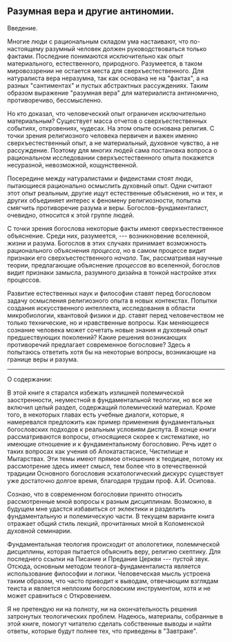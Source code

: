 ## Разумная вера и другие антиномии.

Введение.

Многие люди с рациональным складом ума настаивают, что по-настоящему разумный человек должен руководствоваться только фактами. Последние понимаются исключительно как опыт материального, естественного, природного. Разумеется, в таком мировоззрении не остается места для сверхъестественного. Для натуралиста вера неразумна, так как основана не на "фактах", а на разных "сантиментах" и пустых абстрактных рассуждениях. Таким образом выражение "разумная вера" для материалиста антиномично, противоречиво, бессмысленно.

Но кто доказал, что человеческий опыт ограничен исключительно материальным? Существует масса отчетов о сверхъестественных событиях, откровениях, чудесах. На этом опыте основана религия. С точки зрения религиозного человека первичен и важен именно сверхъестественный опыт, а не материальный, духовное чувство, а не рассуждение. Поэтому для многих людей сама постановка вопроса о рациональном исследовании сверхъестественного опыта покажется несуразной, невозможной, кощунственной.

Посередине между натуралистами и фидеистами стоят люди, пытающиеся рационально осмыслить духовный опыт. Одни считают этот опыт реальным, другие ищут естественные объяснения, но и тех, и других объединяет интерес к феномену религиозности, попытка смягчить противоречие разума и веры. Богослов-фундаменталист, очевидно, относится к этой группе людей.

С точки зрения богослова некоторые факты имеют сверхъестественное объяснение. Среди них, разумеется, --- возникновение вселенной, жизни и разума. Богослов в этих случаях принимает возможность рационального объяснения *процесса*, но в самом процессе видит признаки его сверхъестественного *начала*. Так, рассматривая научные теории, предлагающие объяснение *процессов* во вселенной, богослов видит признаки замысла, разумного дизайна в тонкой настройке этих процессов.

Развитие естественных наук и философии ставят перед богословом задачу осмысления религиозного опыта в новых контекстах. Попытки создания искусственного интеллекта, исследования в области микробиологии, квантовой физики и др. ставят перед человечеством не только технические, но и нравственные вопросы. Как меняющееся сознание человека может сочетать новые знания и духовный опыт предшествующих поколений? Какие решения возникающих противоречий предлагает современное богословие? Здесь я попытаюсь ответить хотя бы на некоторые вопросы, возникающие на границе веры и разума.

-----

О содержании:

В этой книге я старался избежать излишней полемической заостренности, неуместной в фундаментальной теологии, но все же включил целый раздел, содержащий полемический материал. Кроме того, в некоторых главах есть учебные диалоги, которые, я намеревался предложить как пример применения фундаментальных богословских подходов к реальным условиям диспута. 
В конце книги рассматриваются вопросы, относящиеся скорее к систематике, но имеющие отношение и к фундаментальному богословию. Речь идет о таких вопросах как учения об Апокатастасисе, Чистилище и Мытарствах. Эти темы имеют прямое отношение к теодицее, потому их рассмотрение здесь имеет смысл, тем более что в отечественной традиции Основного богословия эсхатологический дискурс существует уже достаточно долгое время, благодаря трудам проф. А.И. Осипова.

Сознаю, что в современном богословии принято относить рассмотренные мной вопросы к разным дисциплинам. Возможно, в будущем мне удастся избавиться от эклектики и разделить фундаментальную и полемическую части. В текущем варианте книга отражает общий стиль лекций, прочитанных мной в Коломенской духовной семинарии.

Фундаментальная теология происходит от апологетики, полемической дисциплины, которая пытается объяснить веру, религию скептику. Для последнего ссылки на Писание и Предание Церкви --- пустой звук. Отсюда, основным методом теолога-фундаменталиста является использование философии и логики. Человеческая мысль устроена таким образом, что часто приводит к выводам, отвечающим взглядам теиста и является неплохим богословским инструментом, хотя и не может сравниться с Откровением.

Я не претендую ни на полноту, ни на окончательность решения затронутых теологических проблем. Надеюсь, материалы, собранные в этой книге, помогут читателю сделать собственные выводы и найти ответы, которые будут полнее тех, что приведены в "Завтраке".





